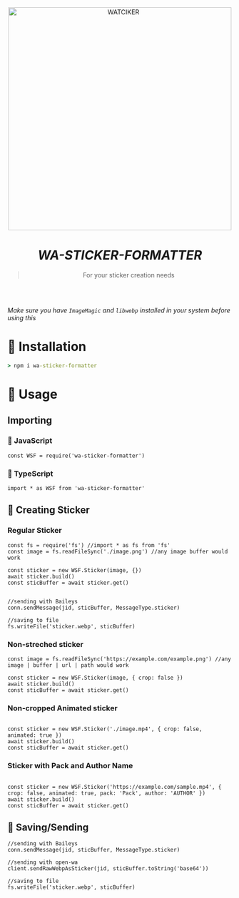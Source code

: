 <div align="center">
<img src="https://wallpapercave.com/wp/wp8493901.png" alt="WATCIKER" width="500" />

# _**WA-STICKER-FORMATTER**_

> For your sticker creation needs
>
>
</div><br/>
<br/>

*Make sure you have `ImageMagic` and `libwebp` installed in your system before using this*

# 🏮 Installation
```cmd
> npm i wa-sticker-formatter
```

# 🎋 Usage

## Importing
###  💛 JavaScript
```JS
const WSF = require('wa-sticker-formatter')
```
### 💙 TypeScript
```TS 
import * as WSF from 'wa-sticker-formatter'
```

## 🎨 Creating Sticker

### Regular Sticker

```JS
const fs = require('fs') //import * as fs from 'fs'
const image = fs.readFileSync('./image.png') //any image buffer would work

const sticker = new WSF.Sticker(image, {})
await sticker.build()
const sticBuffer = await sticker.get()


//sending with Baileys
conn.sendMessage(jid, sticBuffer, MessageType.sticker)

//saving to file
fs.writeFile('sticker.webp', sticBuffer)

```

### Non-streched sticker 

```JS
const image = fs.readFileSync('https://example.com/example.png') //any image | buffer | url | path would work

const sticker = new WSF.Sticker(image, { crop: false })
await sticker.build()
const sticBuffer = await sticker.get()

```

### Non-cropped Animated sticker 
```JS

const sticker = new WSF.Sticker('./image.mp4', { crop: false, animated: true })
await sticker.build()
const sticBuffer = await sticker.get()

```
### Sticker with Pack and Author Name

```JS

const sticker = new WSF.Sticker('https://example.com/sample.mp4', { crop: false, animated: true, pack: 'Pack', author: 'AUTHOR' })
await sticker.build()
const sticBuffer = await sticker.get()
```

## 💌 Saving/Sending

```JS
//sending with Baileys
conn.sendMessage(jid, sticBuffer, MessageType.sticker)

//sending with open-wa 
client.sendRawWebpAsSticker(jid, sticBuffer.toString('base64'))

//saving to file
fs.writeFile('sticker.webp', sticBuffer)

```


